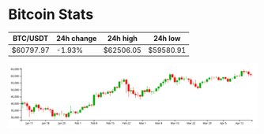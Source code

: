 # Bitcoin Stats

BTC/USDT|24h change|24h high|24h low|
|---|---|---|---|
|$60797.97|-1.93%|$62506.05|$59580.91|

<img src="./chart.svg">

